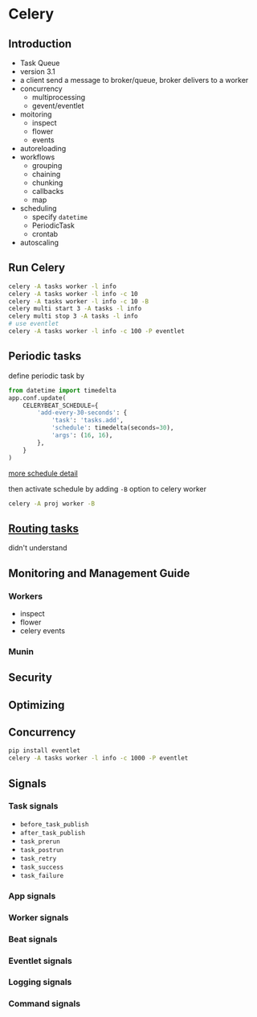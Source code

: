 # Celery

## Introduction

- Task Queue
- version 3.1
- a client send a message to broker/queue, broker delivers to a worker
- concurrency
    + multiprocessing
    + gevent/eventlet
- moitoring
    + inspect
    + flower
    + events
- autoreloading
- workflows
    + grouping
    + chaining
    + chunking
    + callbacks
    + map
- scheduling
    + specify `datetime`
    + PeriodicTask
    + crontab
- autoscaling

## Run Celery

```sh
celery -A tasks worker -l info
celery -A tasks worker -l info -c 10
celery -A tasks worker -l info -c 10 -B
celery multi start 3 -A tasks -l info
celery multi stop 3 -A tasks -l info
# use eventlet
celery -A tasks worker -l info -c 100 -P eventlet
```

## Periodic tasks

define periodic task by

```python
from datetime import timedelta
app.conf.update(
    CELERYBEAT_SCHEDULE={
        'add-every-30-seconds': {
            'task': 'tasks.add',
            'schedule': timedelta(seconds=30),
            'args': (16, 16),
        },
    }
)
```

[more schedule detail](http://docs.celeryproject.org/en/latest/userguide/periodic-tasks.html#crontab-schedules)

then activate schedule by adding `-B` option to celery worker

```sh
celery -A proj worker -B
```

## [Routing tasks](http://docs.celeryproject.org/en/latest/userguide/routing.html#routing-tasks)

didn't understand

## Monitoring and Management Guide

### Workers

- inspect
- flower
- celery events

### Munin

## Security

## Optimizing

## Concurrency

```sh
pip install eventlet
celery -A tasks worker -l info -c 1000 -P eventlet
```

## Signals

### Task signals

- `before_task_publish`
- `after_task_publish`
- `task_prerun`
- `task_postrun`
- `task_retry`
- `task_success`
- `task_failure`

### App signals

### Worker signals

### Beat signals

### Eventlet signals

### Logging signals

### Command signals
